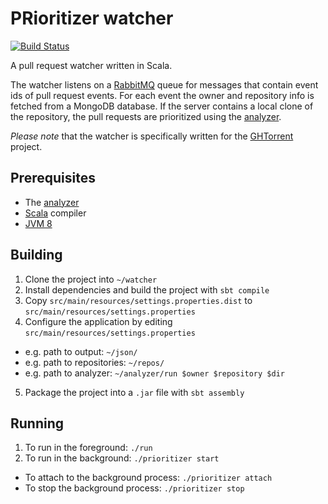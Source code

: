 PRioritizer watcher
===================

[![Build Status](https://travis-ci.org/PRioritizer/PRioritizer-watcher.svg)](https://travis-ci.org/PRioritizer/PRioritizer-watcher)

A pull request watcher written in Scala.

The watcher listens on a [RabbitMQ](https://www.rabbitmq.com/) queue for messages that contain event ids of pull request events.
For each event the owner and repository info is fetched from a MongoDB database.
If the server contains a local clone of the repository, the pull requests are prioritized using the [analyzer](https://github.com/PRioritizer/PRioritizer-analyzer).

*Please note* that the watcher is specifically written for the [GHTorrent](http://ghtorrent.org/) project.

Prerequisites
-------------

* The [analyzer](https://github.com/PRioritizer/PRioritizer-analyzer)
* [Scala](http://www.scala-lang.org/) compiler
* [JVM 8](https://java.com/download/)

Building
--------

1. Clone the project into `~/watcher`
2. Install dependencies and build the project with `sbt compile`
3. Copy `src/main/resources/settings.properties.dist` to `src/main/resources/settings.properties`
4. Configure the application by editing `src/main/resources/settings.properties`
  * e.g. path to output: `~/json/`
  * e.g. path to repositories: `~/repos/`
  * e.g. path to analyzer: `~/analyzer/run $owner $repository $dir`
5. Package the project into a `.jar` file with `sbt assembly`

Running
-------

1. To run in the foreground: `./run`
2. To run in the background: `./prioritizer start`
  * To attach to the background process: `./prioritizer attach`
  * To stop the background process: `./prioritizer stop`
